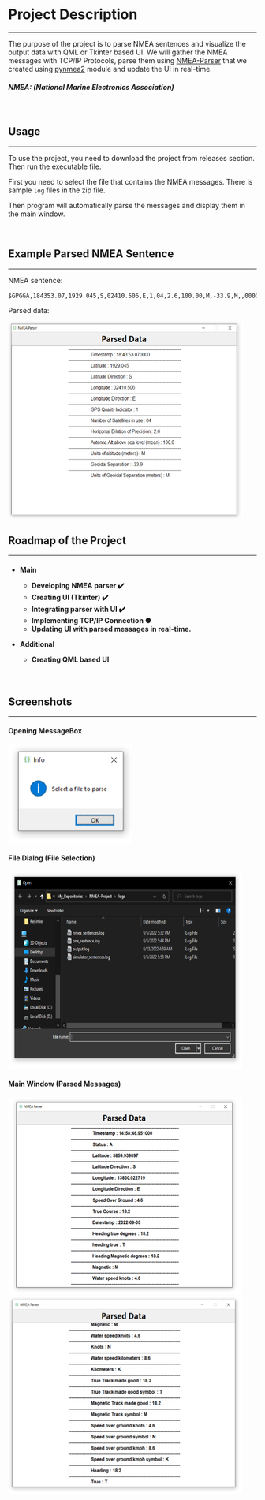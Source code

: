 # Project Description
<hr>

The purpose of the project is to parse NMEA sentences and visualize the output data with QML or Tkinter based UI. We will gather the NMEA messages with TCP/IP Protocols, parse them using [NMEA-Parser](https://github.com/Alperencode/NMEA-Parser) that we created using [pynmea2](https://github.com/Knio/pynmea2) module and update the UI in real-time.


##### NMEA: (National Marine Electronics Association)

<br>

## Usage
<hr>

To use the project, you need to download the project from releases section. Then run the executable file.

First you need to select the file that contains the NMEA messages. 
There is sample `log` files in the zip file.

Then program will automatically parse the messages and display them in the main window.

<br>

## Example Parsed NMEA Sentence
<hr>

NMEA sentence:

```
$GPGGA,184353.07,1929.045,S,02410.506,E,1,04,2.6,100.00,M,-33.9,M,,0000*6D
```

Parsed data:

<img src="images/Tkinter5.PNG" width=475 height=400>

<br>

## Roadmap of the Project
<hr>

<h4>

- Main
    - Developing NMEA parser ✔️
    - Creating UI (Tkinter) ✔️
    - Integrating parser with UI ✔️
    - Implementing TCP/IP Connection ●
    - Updating UI with parsed messages in real-time.

- Additional
    - Creating QML based UI

</h4>

<br>

## Screenshots
<hr>

#### Opening MessageBox

<img src="images/Tkinter1.PNG" width=250 height=200>

<br>

#### File Dialog (File Selection)

<img src="images/Tkinter2.PNG" width=475 height=400>

<br>

#### Main Window (Parsed Messages)

<img src="images/Tkinter3.PNG" width=475 height=400>
<img src="images/Tkinter4.PNG" width=475 height=400>